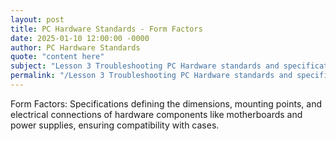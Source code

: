 ```yaml
---
layout: post
title: PC Hardware Standards - Form Factors
date: 2025-01-10 12:00:00 -0000
author: PC Hardware Standards
quote: "content here"
subject: "Lesson 3 Troubleshooting PC Hardware standards and specifications"
permalink: "/Lesson 3 Troubleshooting PC Hardware standards and specifications/PC Hardware Standards/PC Hardware Standards - Form Factors"
---
```


Form Factors: Specifications defining the dimensions, mounting points, and electrical connections of hardware components like motherboards and power supplies, ensuring compatibility with cases.
